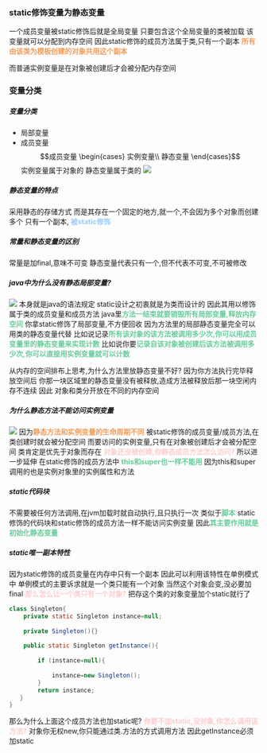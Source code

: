 ### static修饰变量为静态变量
一个成员变量被static修饰后就是全局变量
只要包含这个全局变量的类被加载
该变量就可以分配到内存空间
因此static修饰的成员方法属于类,只有一个副本
<font color=#F09B59 style=" font-weight:bold;">所有由该类为模板创建的对象共用这个副本</font>

而普通实例变量是在对象被创建后才会被分配内存空间

### 变量分类
##### 变量分类
* 局部变量
* 成员变量
$$成员变量
\begin{cases}
实例变量\\
静态变量
\end{cases}$$
实例变量属于对象的
静态变量属于类的
![](img/Pasted%20image%2020221020162637.png)
##### 静态变量的特点
采用静态的存储方式
而是其存在一个固定的地方,就一个,不会因为多个对象而创建多个
只有一个副本, <font color=#99CCFF style=" font-weight:bold;">被static修饰</font>

##### 常量和静态变量的区别
常量是加final,意味不可变
静态变量代表只有一个,但不代表不可变,不可被修改

##### java中为什么没有静态局部变量?
![](img/Pasted%20image%2020221020160248.png)
本身就是java的语法规定
static设计之初衷就是为类而设计的
因此其用以修饰属于类的成员变量和成员方法
java里<font color=#66CC99 style=" font-weight:bold;">方法一结束就要销毁所有局部变量,释放内存空间</font>
你拿static修饰了局部变量,不方便回收
因为方法里的局部静态变量完全可以用类的静态变量代替
比如说记录<font color=#66CC99 style=" font-weight:bold;">所有该对象的该方法被调用多少次,你可以用成员变量里的静态变量来实现计数</font>
比如说你要<font color=#66CC99 style=" font-weight:bold;">记录自该对象被创建后该方法被调用多少次,你可以直接用实例变量就可以计数</font>

从内存的空间排布上思考,为什么方法里放静态变量不好?
因为你方法执行完毕释放空间后
你那一块区域里的静态变量没有被释放,造成方法被释放后那一块空闲内存不连续
因此
对象和类分开放在不同的内存空间

##### 为什么静态方法不能访问实例变量
![](img/Pasted%20image%2020221020162653.png)
因为<font color=#F09B59 style=" font-weight:bold;">静态方法和实例变量的生命周期不同</font>
被static修饰的成员变量/成员方法,在类创建时就会被分配空间
而要访问的实例变量,只有在对象被创建后才会被分配空间
类肯定是优先于对象而存在
<font color=#FFCCCC style=" font-weight:bold;">对象还没被创建,你静态成员方法怎么访问?</font>
所以进一步延伸
在static修饰的成员方法中
<font color=#66CC99 style=" font-weight:bold;">this和super也一样不能用</font>
因为this和super调用的也是实例对象里的实例属性和方法


##### static代码块
不需要被任何方法调用,在jvm加载时就自动执行,且只执行一次
类似于<font color=#66CC99 style=" font-weight:bold;">脚本</font>
static修饰的代码块和static修饰的成员方法一样不能访问实例变量
因此<font color=#66CC99 style=" font-weight:bold;">其主要作用就是初始化静态变量</font>


##### static唯一副本特性
因为static修饰的成员变量在内存中只有一个副本
因此可以利用该特性在单例模式中
单例模式的主要诉求就是一个类只能有一个对象
当然这个对象会变,没必要加final
<font color=#FFCCCC style=" font-weight:bold;">那么怎么让一个类只有一个对象?</font>
把存这个类的对象变量加个static就行了
```java
class Singleton{
    private static Singleton instance=null;
    
    private Singleton(){}
    
    public static Singleton getInstance(){
    
        if (instance=null){
        
            instance=new Singleton();
        }
        return instance;
   }
}
```
那么为什么上面这个成员方法也加static呢?
<font color=#FFCCCC style=" font-weight:bold;">你要不加static,没对象,你怎么调用该方法?</font>
对象你无权new,你只能通过类.方法的方式调用方法
因此getInstance必须加static